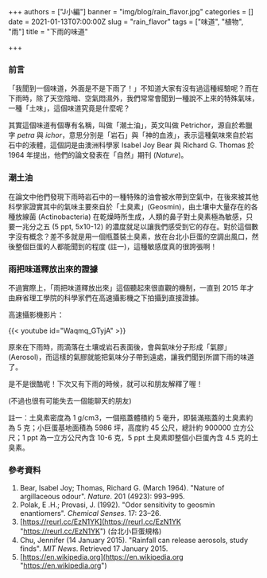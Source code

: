 +++
authors = ["J小編"]
banner = "img/blog/rain_flavor.jpg"
categories = []
date = 2021-01-13T07:00:00Z
slug = "rain_flavor"
tags = ["味道", "植物", "雨"]
title = "下雨的味道"

+++
### 前言

「我聞到一個味道，外面是不是下雨了！」不知道大家有沒有過這種經驗呢？而在下雨時，除了天空陰暗、空氣悶濕外，我們常常會聞到一種說不上來的特殊氣味，一種「土味」，這個味道究竟是什麼呢？

其實這個味道有個專有名稱，叫做「潮土油」，英文叫做 Petrichor，源自於希臘字 _petra_ 與 _ichor_，意思分別是「岩石」與「神的血液」，表示這種氣味來自於岩石中的液體，這個詞是由澳洲科學家 Isabel Joy Bear 與 Richard G. Thomas 於 1964 年提出，他們的論文發表在「自然」期刊 (_Nature_)。

### 潮土油

在論文中他們發現下雨時岩石中的一種特殊的油會被水帶到空氣中，在後來被其他科學家證實其中的氣味主要來自於「土臭素」(Geosmin)，由土壤中大量存在的各種放線菌 (Actinobacteria) 在乾燥時所生成，人類的鼻子對土臭素極為敏感，只要一兆分之五 (5 ppt, 5x10-12) 的濃度就足以讓我們感受到它的存在。對於這個數字沒有概念？差不多就是用一個瓶蓋裝土臭素，放在台北小巨蛋的空調出風口，然後整個巨蛋的人都能聞到的程度 (註一)，這種敏感度真的很誇張啊！

### 雨把味道釋放出來的證據

不過實際上，「雨把味道釋放出來」這個聽起來很直觀的機制，一直到 2015 年才由麻省理工學院的科學家們在高速攝影機之下拍攝到直接證據。

高速攝影機影片：

{{< youtube id="Waqmq_GTyjA" >}}

原來在下雨時，雨滴落在土壤或岩石表面後，會與氣味分子形成「氣膠」(Aerosol)，而這樣的氣膠就能把氣味分子帶到遠處，讓我們聞到所謂下雨的味道了。

是不是很酷呢！下次又有下雨的時候，就可以和朋友解釋了喔！

(不過也很有可能失去一個能聊天的朋友)

註一：土臭素密度為 1 g/cm3，一個瓶蓋體積約 5 毫升，即裝滿瓶蓋的土臭素約為 5 克；小巨蛋基地面積為 5986 坪，高度約 45 公尺，總計約 900000 立方公尺；1 ppt 為一立方公尺內含 10-6 克，5 ppt 土臭素即整個小巨蛋內含 4.5 克的土臭素。

### 參考資料

1. Bear, Isabel Joy; Thomas, Richard G. (March 1964). "Nature of argillaceous odour". _Nature_. 201 (4923): 993–995.
2. Polak, E .H.; Provasi, J. (1992). "Odor sensitivity to geosmin enantiomers". _Chemical Senses._ 17: 23–26.
3. [https://reurl.cc/EzN1YK](https://reurl.cc/EzN1YK "https://reurl.cc/EzN1YK") (台北小巨蛋規格)
4. Chu, Jennifer (14 January 2015). "Rainfall can release aerosols, study finds". _MIT News_. Retrieved 17 January 2015.
5. [https://en.wikipedia.org](https://en.wikipedia.org "https://en.wikipedia.org")